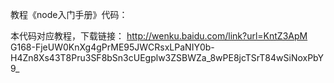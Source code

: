 教程《node入门手册》代码：

本代码对应教程，下载链接：
http://wenku.baidu.com/link?url=KntZ3ApM
G168-FjeUW0KnXg4gPrME95JWCRsxLPaNIY0b-H4Zn8Xs43T8Pru3SF8bSn3cUEgplw3ZSBWZa_8wPE8jcTSrT84wSiNoxPbY9_
